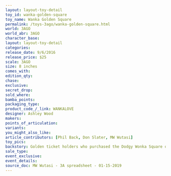 ```yaml
---
layout: layout-toy-detail 
toy_id: wanka-golden-square
toy_name: Wanka Golden Square
permalink: /toys-3ago/wanka-golden-square.html
world: 3AGO
world_abr: 3AGO
character_base: 
layout: layout-toy-detail
categories: 
release_date: 9/6/2016
release_price: $25 
scale: 3AGO
size: 8 inches
comes_with: 
edition_qty: 
chase: 
exclusive: 
secret_drop: 
sold_where: 
bamba_points: 
packaging_type: 
product_code_/_link: WANKALOVE
designer: Ashley Wood
makers: 
points_of_articulation: 
variants: 
you_might_also_like: 
article_contributors: [Phil Back, Don Slater, MW Wutasi]
toy_pics: 
backstory: Golden ticket holders who purchased the Dodgy Wonka Square only
sale_type: 
event_exclusive: 
event_details: 
source_doc: MW Wutasi - 3A spreadsheet - 01-15-2019
---
```


